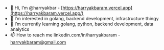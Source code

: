 - 👋 Hi, I’m @harryakbar - [https://harryakbaram.vercel.app](https://harryakbaram.vercel.app/)
- 👀 I’m interested in golang, backend development, infrastructure thingy
- 🌱 I’m currently learning golang, python, backend development, data analytics
- 📫 How to reach me linkedin.com/in/harryakbaram - harryakbaram@gmail.com

<!---
harryakbar/harryakbar is a ✨ special ✨ repository because its `README.md` (this file) appears on your GitHub profile.
You can click the Preview link to take a look at your changes.
--->
